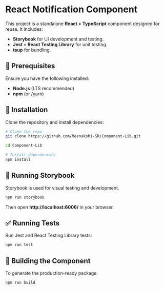 # React Notification Component

This project is a standalone **React + TypeScript** component designed for reuse. It includes:

- **Storybook** for UI development and testing.
- **Jest + React Testing Library** for unit testing.
- **tsup** for bundling.

## 📌 Prerequisites

Ensure you have the following installed:

- **Node.js** (LTS recommended)
- **npm** (or /yarn)

## 🚀 Installation

Clone the repository and install dependencies:

```sh
# Clone the repo
git clone https://github.com/Meenakshi-SR/Component-Lib.git

cd Component-Lib

# Install dependencies
npm install
```

## 📖 Running Storybook

Storybook is used for visual testing and development.

```sh
npm run storybook
```

Then open **http://localhost:6006/** in your browser.

## ✅ Running Tests

Run Jest and React Testing Library tests:

```sh
npm run test
```

## 🔧 Building the Component

To generate the production-ready package:

```sh
npm run build
```
